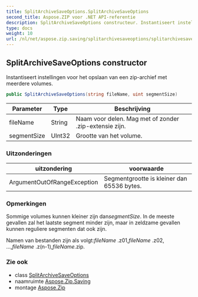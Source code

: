 ```yaml
---
title: SplitArchiveSaveOptions.SplitArchiveSaveOptions
second_title: Aspose.ZIP voor .NET API-referentie
description: SplitArchiveSaveOptions constructeur. Instantiseert instellingen voor het opslaan van een ziparchief met meerdere volumes.
type: docs
weight: 10
url: /nl/net/aspose.zip.saving/splitarchivesaveoptions/splitarchivesaveoptions/
---
```

## SplitArchiveSaveOptions constructor

Instantiseert instellingen voor het opslaan van een zip-archief met meerdere volumes.

```csharp
public SplitArchiveSaveOptions(string fileName, uint segmentSize)
```

| Parameter | Type | Beschrijving |
| --- | --- | --- |
| fileName | String | Naam voor delen. Mag met of zonder .zip-extensie zijn. |
| segmentSize | UInt32 | Grootte van het volume. |

### Uitzonderingen

| uitzondering | voorwaarde |
| --- | --- |
| ArgumentOutOfRangeException | Segmentgrootte is kleiner dan 65536 bytes. |

### Opmerkingen

Sommige volumes kunnen kleiner zijn dan*segmentSize*. In de meeste gevallen zal het laatste segment minder zijn, maar in zeldzame gevallen kunnen reguliere segmenten dat ook zijn.

Namen van bestanden zijn als volgt:*fileName* .z01,*fileName* .z02, ...,*fileName* .z(n-1),*fileName*.zip.

### Zie ook

* class [SplitArchiveSaveOptions](../)
* naamruimte [Aspose.Zip.Saving](../../splitarchivesaveoptions/)
* montage [Aspose.Zip](../../../)


